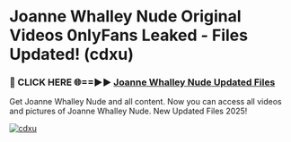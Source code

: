 # Joanne Whalley Nude Original Videos 0nlyFans Leaked - Files Updated! (cdxu)

<h3>🔴 CLICK HERE 🌐==►► <a href="https://tinyurl.com/yrmya6cz" rel="nofollow">Joanne Whalley Nude Updated Files</a></h3>

Get Joanne Whalley Nude and all content. Now you can access all videos and pictures of Joanne Whalley Nude. New Updated Files 2025!

[![cdxu](https://i.imgur.com/FMdXYCs.gif)](https://tinyurl.com/yrmya6cz)
